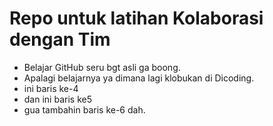 # Repo untuk latihan Kolaborasi dengan Tim
- Belajar GitHub seru bgt asli ga boong.
- Apalagi belajarnya ya dimana lagi klobukan di Dicoding.
- ini baris ke-4
- dan ini baris ke5
- gua tambahin baris ke-6 dah.
